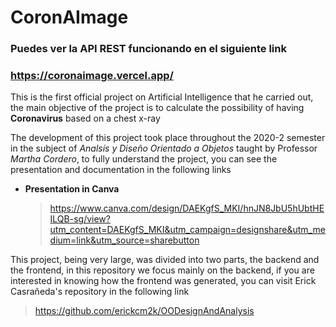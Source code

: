 # CoronAImage
### Puedes ver la API REST funcionando en el siguiente link 
### https://coronaimage.vercel.app/
 This is the first official project on Artificial Intelligence that he carried out, the main objective of the project is to calculate the possibility of having **Coronavirus** based on a chest x-ray
 
The development of this project took place throughout the 2020-2 semester in the subject of *Analsís y Diseño Orientado a Objetos* taught by Professor *Martha Cordero*, to fully understand the project, you can see the presentation and documentation in the following links
- **Presentation in Canva**  
  >https://www.canva.com/design/DAEKgfS_MKI/hnJN8JbU5hUbtHEILQB-sg/view?utm_content=DAEKgfS_MKI&utm_campaign=designshare&utm_medium=link&utm_source=sharebutton

This project, being very large, was divided into two parts, the backend and the frontend, in this repository we focus mainly on the backend, if you are interested in knowing how the frontend was generated, you can visit Erick Casrañeda's repository in the following link
 >https://github.com/erickcm2k/OODesignAndAnalysis
